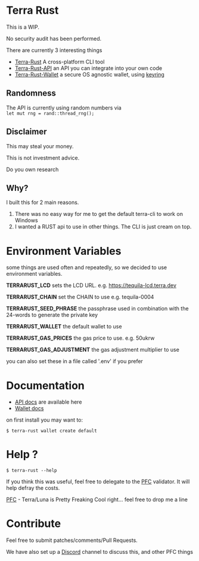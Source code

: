 # Terra Rust

This is a WIP.

No security audit has been performed.

There are currently 3 interesting things
 
* [Terra-Rust](https://github.com/PFC-Validator/terra-rust/blob/main/src/main.rs) A cross-platform CLI tool
* [Terra-Rust-API](https://crates.io/crates/terra-rust-api) an API you can integrate into your own code
* [Terra-Rust-Wallet](https://crates.io/crates/terra-rust-wallet) a secure OS agnostic wallet, using [keyring](https://crates.io/crates/keyring)

## Randomness
The API is currently using random numbers via     
`
let mut rng = rand::thread_rng();
`
## Disclaimer

This may steal your money.

This is not investment advice.

Do you own research

## Why?

I built this for 2 main reasons.
1. There was no easy way for me to get the default terra-cli to work on Windows
1. I wanted a RUST api to use in other things. The CLI is just cream on top.

# Environment Variables
some things are used often and repeatedly, so we decided to use environment variables.

**TERRARUST_LCD** sets the LCD URL. e.g. https://tequila-lcd.terra.dev 

**TERRARUST_CHAIN** set the CHAIN to use e.g. tequila-0004

**TERRARUST_SEED_PHRASE** the passphrase used in combination with the 24-words to generate the private key

**TERRARUST_WALLET** the default wallet to use

**TERRARUST_GAS_PRICES** the gas price to use. e.g. 50ukrw

**TERRARUST_GAS_ADJUSTMENT** the gas adjustment multiplier to use

you can also set these in a file called '.env' if you prefer
# Documentation
* [API docs](https://docs.rs/terra-rust-api) are available here
* [Wallet docs](https://docs.rs/terra-rust-wallet) 

on first install you may want to:
  
```
$ terra-rust wallet create default
```

# Help ?
```
$ terra-rust --help
```
If you think this was useful, feel free to delegate to the [PFC](https://station.terra.money/validator/terravaloper12g4nkvsjjnl0t7fvq3hdcw7y8dc9fq69nyeu9q) validator. It will help defray the costs.

[PFC](https://twitter.com/PFC_Validator) - Terra/Luna is Pretty Freaking Cool right... feel free to drop me a line 

# Contribute
Feel free to submit patches/comments/Pull Requests.

We have also set up a [Discord](https://discord.gg/zKVWs4HhJD) channel to discuss this, and other PFC things
